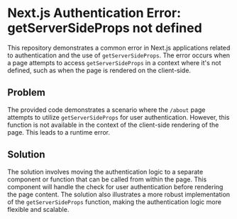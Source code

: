 # Next.js Authentication Error: getServerSideProps not defined

This repository demonstrates a common error in Next.js applications related to authentication and the use of `getServerSideProps`. The error occurs when a page attempts to access `getServerSideProps` in a context where it's not defined, such as when the page is rendered on the client-side.

## Problem

The provided code demonstrates a scenario where the `/about` page attempts to utilize `getServerSideProps` for user authentication. However, this function is not available in the context of the client-side rendering of the page. This leads to a runtime error.

## Solution

The solution involves moving the authentication logic to a separate component or function that can be called from within the page. This component will handle the check for user authentication before rendering the page content. The solution also illustrates a more robust implementation of the `getServerSideProps` function, making the authentication logic more flexible and scalable.

